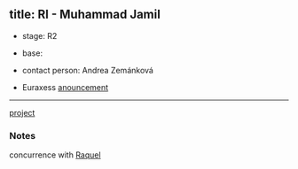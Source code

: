 title: RI - Muhammad Jamil 
---

* stage: R2

* base: 

* contact person: Andrea Zemánková

* Euraxess [anouncement](RI_jamil/R2_MV.png)

---

[project](RI_jamil/project_moj.docx)


### Notes

concurrence with [Raquel](RI_raquel)


